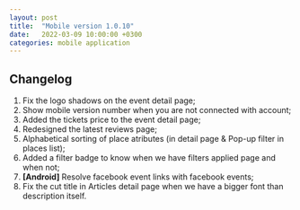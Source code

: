 ```yaml
---
layout: post
title:  "Mobile version 1.0.10"
date:   2022-03-09 10:00:00 +0300
categories: mobile application
---
```


Changelog
---
1. Fix the logo shadows on the event detail page;
2. Show mobile version number when you are not connected with account;
3. Added the tickets price to the event detail page;
4. Redesigned the latest reviews page;
5. Alphabetical sorting of place atributes (in detail page & Pop-up filter in places list);
6. Added a filter badge to know when we have filters applied page and when not;
7. **[Android]** Resolve facebook event links with facebook events;
8. Fix the cut title in Articles detail page when we have a bigger font than description itself.
